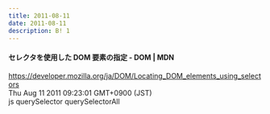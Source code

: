 ```yaml
---
title: 2011-08-11
date: 2011-08-11
description: B! 1
---
```


#### セレクタを使用した DOM 要素の指定 - DOM | MDN
https://developer.mozilla.org/ja/DOM/Locating_DOM_elements_using_selectors<br>
Thu Aug 11 2011 09:23:01 GMT+0900 (JST)<br>
js querySelector querySelectorAll


